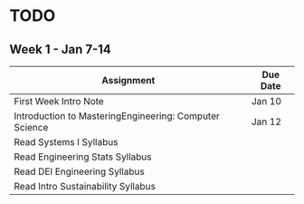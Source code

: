 # TODO

## Week 1 - Jan 7-14

Assignment | Due Date
--- | ---
First Week Intro Note | Jan 10
Introduction to MasteringEngineering: Computer Science | Jan 12
Read Systems I Syllabus | 
Read Engineering Stats Syllabus |
Read DEI Engineering Syllabus |
Read Intro Sustainability Syllabus |
